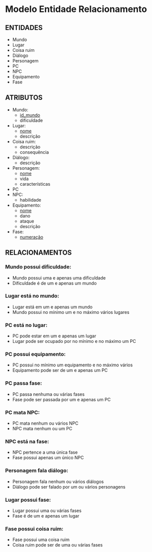 # Modelo Entidade Relacionamento

## ENTIDADES
- Mundo
- Lugar
- Coisa ruim
- Diálogo
- Personagem
- PC
- NPC
- Equipamento
- Fase

## ATRIBUTOS
- Mundo:
  - <ins>id_mundo</ins>
  - dificuldade
- Lugar:
  - <ins>nome</ins>
  - descrição
- Coisa ruim:
  - descrição
  - consequência
- Diálogo:
  - descrição
- Personagem:
  - <ins>nome</ins>
  - vida
  - características
- PC
- NPC:
  - habilidade
- Equipamento:
  - <ins>nome</ins>
  - dano
  - ataque
  - descrição
- Fase:
  - <ins>numeração</ins>

## RELACIONAMENTOS
### Mundo possui dificuldade:
- Mundo possui uma e apenas uma dificuldade
- Dificuldade é de um e apenas um mundo

### Lugar está no mundo:
- Lugar está em um e apenas um mundo
- Mundo possui no mínimo um e no máximo vários lugares

### PC está no lugar:
- PC pode estar em um e apenas um lugar
- Lugar pode ser ocupado por no mínimo e no máximo um PC

### PC possui equipamento:
- PC possui no mínimo um equipamento e no máximo vários
- Equipamento pode ser de um e apenas um PC

### PC passa fase:
- PC passa nenhuma ou várias fases
- Fase pode ser passada por um e apenas um PC

### PC mata NPC:
- PC mata nenhum ou vários NPC
- NPC mata nenhum ou um PC

### NPC está na fase:
- NPC pertence a uma única fase
- Fase possui apenas um único NPC

### Personagem fala diálogo:
- Personagem fala nenhum ou vários diálogos
- Diálogo pode ser falado por um ou vários personagens

### Lugar possui fase:
- Lugar possui uma ou várias fases
- Fase é de um e apenas um lugar

### Fase possui coisa ruim:
- Fase possui uma coisa ruim
- Coisa ruim pode ser de uma ou várias fases

